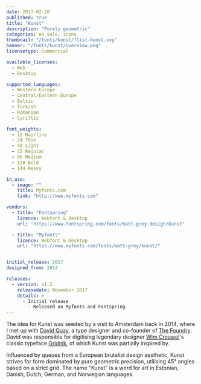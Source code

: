 ```yaml
---
date: 2017-02-20
published: true
title: "Kunst"
description: "Purely geometric"
categories: on sale, icons
thumbnail: "/fonts/kunst/flist-kunst.svg"
banner: "/fonts/kunst/overview.png"
licensetype: Commercial

available_licenses:
  - Web
  - Desktop

supported_languages:
  - Western Europe
  - Central/Eastern Europe
  - Baltic
  - Turkish
  - Romanian
  - Cyrillic

font_weights:
  - 12 Hairline
  - 24 Thin
  - 48 Light
  - 72 Regular
  - 96 Medium
  - 120 Bold
  - 144 Heavy

in_use:
  - image: ""
    title: Myfonts.com
    link: "http://www.myfonts.com"

vendors:
  - title: "Fontspring"
    licence: Webfont & Desktop
    url: "https://www.fontspring.com/fonts/matt-grey-design/kunst"

  - title: "Myfonts"
    licence: Webfont & Desktop
    url: "https://www.myfonts.com/fonts/matt-grey/kunst/"


initial_release: 2017
designed_from: 2014

releases:
  - version: v1.5
    releasedate: November 2017
    details: >
      - Initial release
        - Released on Myfonts and Fontspring
---
```


The idea for Kunst was seeded by a visit to Amsterdam back in 2014, where I met
up with [David Quay](http://davidquaydesign.com/), a type designer and
co-founder of [The Foundry](https://www.fontshop.com/foundries/the-foundry).
David was responsible for digitising legendary designer
[Wim Crouwel](https://www.youtube.com/watch?v=RT9fCoDfir0)'s classic typeface
[Gridnik](https://en.wikipedia.org/wiki/Gridnik), of which Kunst was partially
inspired by.

Influenced by queues from a European brutalist design aesthetic, Kunst strives
for form dominated by pure geometric precision, utilising 45° angles based on a
strict grid. The name "Kunst" is a word for art in Estonian, Danish, Dutch,
German, and Norwegian languages.
